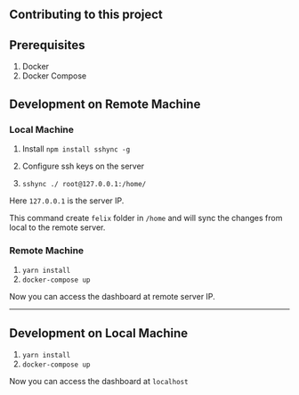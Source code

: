 ## Contributing to this project


## Prerequisites
1. Docker
2. Docker Compose

## Development on Remote Machine

### Local Machine

1. Install 
`npm install sshync -g`

2. Configure ssh keys on the server
3. `sshync ./ root@127.0.0.1:/home/` 

Here `127.0.0.1` is the server IP.

This command create `felix` folder in `/home` and will sync the changes from local to the remote server.

### Remote Machine
1. `yarn install`
2. `docker-compose up`

Now you can access the dashboard at remote server IP.
<hr/>

## Development on Local Machine
1. `yarn install`
2. `docker-compose up`

Now you can access the dashboard at `localhost`
